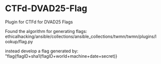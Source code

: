 # CTFd-DVAD25-Flag
Plugin for CTFd for DVAD25 Flags

Found the algorithm for generating flags:
ethicalhacking/ansible/collections/ansible\_collections/twmn/twmn/plugins/lookup/flag.py


instead develop a flag generated by:
"flag{flagID+sha1(flagID+world+machine+date+secret)}


